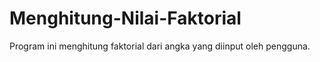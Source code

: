 # Menghitung-Nilai-Faktorial
Program ini menghitung faktorial dari angka yang diinput oleh pengguna.
